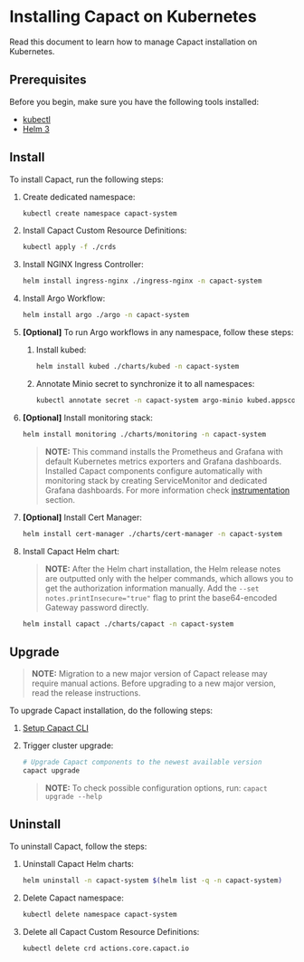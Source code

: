 # Installing Capact on Kubernetes

Read this document to learn how to manage Capact installation on Kubernetes.

## Prerequisites

Before you begin, make sure you have the following tools installed:

- [kubectl](https://kubernetes.io/docs/tasks/tools/install-kubectl/)
- [Helm 3](https://helm.sh/docs/intro/install/)

## Install

To install Capact, run the following steps:

1. Create dedicated namespace:
   
   ```bash
   kubectl create namespace capact-system
   ```
   
1. Install Capact Custom Resource Definitions:
    
   ```bash
   kubectl apply -f ./crds
   ``` 

1. Install NGINX Ingress Controller:
    
    ```bash
   helm install ingress-nginx ./ingress-nginx -n capact-system
   ```

1. Install Argo Workflow:

    ```bash
   helm install argo ./argo -n capact-system
   ```

1. **[Optional]** To run Argo workflows in any namespace, follow these steps:

    1. Install kubed:

        ```bash
        helm install kubed ./charts/kubed -n capact-system 
        ``` 
   
   1. Annotate Minio secret to synchronize it to all namespaces:
       
       ```bash
       kubectl annotate secret -n capact-system argo-minio kubed.appscode.com/sync=""
       ```

1. **[Optional]** Install monitoring stack:

    ```bash
    helm install monitoring ./charts/monitoring -n capact-system
    ```
   
    > **NOTE:** This command installs the Prometheus and Grafana with default Kubernetes metrics exporters and Grafana dashboards.
    Installed Capact components configure automatically with monitoring stack by creating ServiceMonitor and dedicated Grafana dashboards.
    For more information check [instrumentation](https://capact.io/docs/development/development-guide#instrumentation) section.

1. **[Optional]** Install Cert Manager:

    ```bash
    helm install cert-manager ./charts/cert-manager -n capact-system
    ```

1. Install Capact Helm chart:
    
    > **NOTE:** After the Helm chart installation, the Helm release notes are outputted only with the helper commands, which allows you to get the authorization information manually. Add the `--set notes.printInsecure="true"` flag to print the base64-encoded Gateway password directly.

    ```bash
    helm install capact ./charts/capact -n capact-system
    ```

## Upgrade

> **NOTE:** Migration to a new major version of Capact release may require manual actions. Before upgrading to a new major version, read the release instructions.

To upgrade Capact installation, do the following steps:

1. [Setup Capact CLI](https://capact.io/docs/cli/getting-started#first-use)
   
2. Trigger cluster upgrade:

   ```bash
   # Upgrade Capact components to the newest available version
   capact upgrade
   ```
   
   >**NOTE:** To check possible configuration options, run: `capact upgrade --help`

## Uninstall

To uninstall Capact, follow the steps:

1. Uninstall Capact Helm charts:
    
    ```bash
    helm uninstall -n capact-system $(helm list -q -n capact-system)
    ```
1. Delete Capact namespace:

   ```bash
   kubectl delete namespace capact-system
   ```

1. Delete all Capact Custom Resource Definitions:
    
   ```bash
   kubectl delete crd actions.core.capact.io
   ``` 
